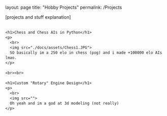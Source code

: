 layout: page
title: "Hobby Projects"
permalink: /Projects

<html>
<body>

  <div>
    <p>
      [projects and stuff explanation]
      <br><br>
    </p>
    
    <h1>Chess and Chess AIs in Python</h1>
    <p>
      <br>
      <img src="./docs/assets/Chess1.JPG">
      SO basically im a 250 elo in chess (pog) and i made +100000 elo AIs lmao.
    </p>
    
    <br><br>
    
    <h1>Custom "Rotary" Engine Design</h1>
    <p>
      <br>
      <img src="">
      Oh yeah and im a god at 3d modeling (not really)
    </p>
